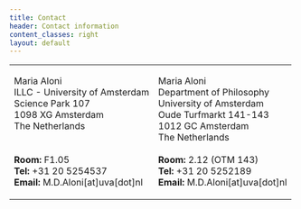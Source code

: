 ```yaml
---
title: Contact
header: Contact information
content_classes: right
layout: default
---
```


<table width="60%">
  <tr>
    <td>
      <p>
        Maria Aloni<br/>
        ILLC - University of Amsterdam<br/>
        Science Park 107<br/>
        1098 XG Amsterdam <br/>
        The Netherlands<br/><br/><br/>
        <b>Room:</b> F1.05<br/>
        <b>Tel:</b> +31 20 5254537<br/>
        <b>Email:</b> M.D.Aloni[at]uva[dot]nl<br/>
      </p>
    </td>
    <td>
      <p>
        Maria Aloni<br/>
        Department of Philosophy<br/>
        University of Amsterdam<br/>
        Oude Turfmarkt 141-143<br/>
        1012 GC Amsterdam<br/>
        The Netherlands<br/><br/>
        <b>Room:</b> 2.12 (OTM 143)<br/>
        <b>Tel:</b> +31 20 5252189<br/>
        <b>Email:</b> M.D.Aloni[at]uva[dot]nl<br/>            
      </p>
    </td>
  </tr>
</table>


